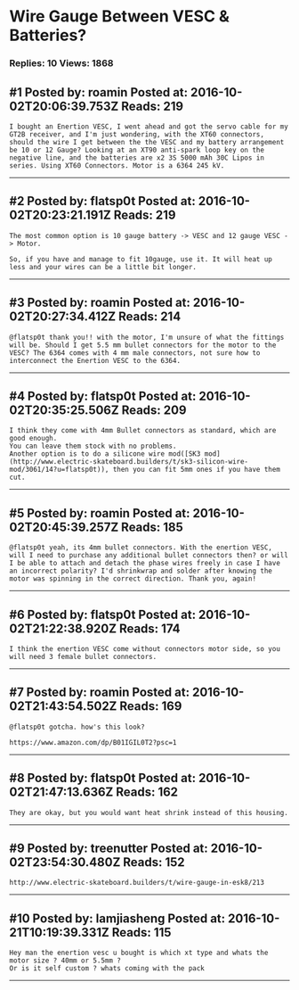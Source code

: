 # Wire Gauge Between VESC &amp; Batteries?

### Replies: 10 Views: 1868

## \#1 Posted by: roamin Posted at: 2016-10-02T20:06:39.753Z Reads: 219

```
I bought an Enertion VESC, I went ahead and got the servo cable for my GT2B receiver, and I'm just wondering, with the XT60 connectors, should the wire I get between the the VESC and my battery arrangement be 10 or 12 Gauge? Looking at an XT90 anti-spark loop key on the negative line, and the batteries are x2 3S 5000 mAh 30C Lipos in series. Using XT60 Connectors. Motor is a 6364 245 kV.
```

---
## \#2 Posted by: flatsp0t Posted at: 2016-10-02T20:23:21.191Z Reads: 219

```
The most common option is 10 gauge battery -> VESC and 12 gauge VESC -> Motor.

So, if you have and manage to fit 10gauge, use it. It will heat up less and your wires can be a little bit longer.
```

---
## \#3 Posted by: roamin Posted at: 2016-10-02T20:27:34.412Z Reads: 214

```
@flatsp0t thank you!! with the motor, I'm unsure of what the fittings will be. Should I get 5.5 mm bullet connectors for the motor to the VESC? The 6364 comes with 4 mm male connectors, not sure how to interconnect the Enertion VESC to the 6364.
```

---
## \#4 Posted by: flatsp0t Posted at: 2016-10-02T20:35:25.506Z Reads: 209

```
I think they come with 4mm Bullet connectors as standard, which are good enough.
You can leave them stock with no problems.
Another option is to do a silicone wire mod([SK3 mod](http://www.electric-skateboard.builders/t/sk3-silicon-wire-mod/3061/14?u=flatsp0t)), then you can fit 5mm ones if you have them cut.
```

---
## \#5 Posted by: roamin Posted at: 2016-10-02T20:45:39.257Z Reads: 185

```
@flatsp0t yeah, its 4mm bullet connectors. With the enertion VESC, will I need to purchase any additional bullet connectors then? or will I be able to attach and detach the phase wires freely in case I have an incorrect polarity? I'd shrinkwrap and solder after knowing the motor was spinning in the correct direction. Thank you, again!
```

---
## \#6 Posted by: flatsp0t Posted at: 2016-10-02T21:22:38.920Z Reads: 174

```
I think the enertion VESC come without connectors motor side, so you will need 3 female bullet connectors.
```

---
## \#7 Posted by: roamin Posted at: 2016-10-02T21:43:54.502Z Reads: 169

```
@flatsp0t gotcha. how's this look?

https://www.amazon.com/dp/B01IGIL0T2?psc=1
```

---
## \#8 Posted by: flatsp0t Posted at: 2016-10-02T21:47:13.636Z Reads: 162

```
They are okay, but you would want heat shrink instead of this housing.
```

---
## \#9 Posted by: treenutter Posted at: 2016-10-02T23:54:30.480Z Reads: 152

```
http://www.electric-skateboard.builders/t/wire-gauge-in-esk8/213
```

---
## \#10 Posted by: lamjiasheng Posted at: 2016-10-21T10:19:39.331Z Reads: 115

```
Hey man the enertion vesc u bought is which xt type and whats the motor size ? 40mm or 5.5mm ?
Or is it self custom ? whats coming with the pack
```

---
